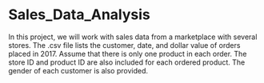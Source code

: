 # Sales_Data_Analysis
In this project, we will work with sales data from a marketplace with several stores. The .csv file lists the customer, date, and dollar value of orders placed in 2017. Assume that there is only one product in each order. The store ID and product ID are also included for each ordered product. The gender of each customer is also provided.

